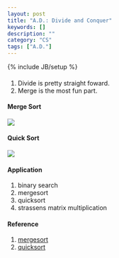 ```yaml
---
layout: post
title: "A.D.: Divide and Conquer"
keywords: []
description: ""
category: "CS"
tags: ["A.D."]
---
```

{% include JB/setup %}

#### 
1. Divide is pretty straight foward.
2. Merge is the most fun part.



#### Merge Sort
<img
src="{{IMAGE_PATH}}/computer-science-algorithm-design-paradigm-divide-and-conquer-mergesort.gif" />

#### Quick Sort

<img
src="{{IMAGE_PATH}}/computer-science-algorithm-design-paradigm-divide-and-conquer-quicksort.gif" />


#### Application
1. binary search
2. mergesort
3. quicksort
4. strassens matrix multiplication

#### Reference
1. [mergesort](https://en.wikipedia.org/wiki/Merge_sort)
1. [quicksort](https://en.wikipedia.org/wiki/Quicksort)
